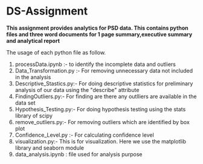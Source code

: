 # DS-Assignment

<b> This assignment provides analytics for PSD data. This contains python files and three word documents for 1 page summary,executive summary and analytical report </b> <br> 

The usage of each python file as follow. <br>
1. processData.ipynb :- to identify the incomplete data and outliers
2. Data_Transformation.py :- For removing unnecessary data not included in the analysis <br>
3. Descriptive_Stastics.py:- For doing descriptive statistics for preliminary analysis of our data using the "describe" attribute <br>
4. FindingOutliers.py:- For finding are there any outlliers are available in the data set <br>
5. Hypothesis_Testing.py:- For doing hypothesis testing using the stats library of scipy <br>
6. remove_outliers.py:- For removing outliers which are identified by box plot <br>
7. Confidence_Level.py :- For calculating confidence level <br>
8. visualization.py:- This is for visualization. Here we use the matplotlib library and seaborn module
9. data_analysis.ipynb : file used for analysis purpose
